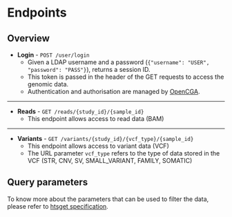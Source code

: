 # Endpoints

## Overview

* **Login** - `POST /user/login`
    - Given a LDAP username and a password (`{"username": "USER", "password": "PASS"}`), returns a session ID.
    - This token is passed in the header of the GET requests to access the genomic data.
    - Authentication and authorisation are managed by [OpenCGA](http://docs.opencb.org/display/opencga).

---

* **Reads** - `GET /reads/{study_id}/{sample_id}`
    - This endpoint allows access to read data (BAM)

---

* **Variants** - `GET /variants/{study_id}/{vcf_type}/{sample_id}`
    - This endpoint allows access to variant data (VCF)
    - The URL parameter `vcf_type` refers to the type of data stored in the VCF (STR, CNV, SV, SMALL_VARIANT, FAMILY, SOMATIC) 


## Query parameters

To know more about the parameters that can be used to filter the data, please refer to [htsget specification](http://samtools.github.io/hts-specs/htsget.html).